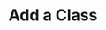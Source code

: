 ---
title: Add a Class
excerpt: Add a new class to the taxonomy of classes, including name and description.
api:
  file: openapi.json
  operationId: post_add_class
hidden: false
---